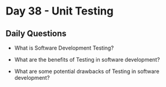 # Day 38 -  Unit Testing

## Daily Questions

- What is Software Development Testing?

- What are the benefits of Testing in software development?

- What are some potential drawbacks of Testing in software development?